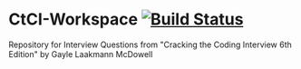 # CtCI-Workspace [![Build Status](https://travis-ci.org/Kyle-Helmick/CtCI-Workspace.svg?branch=master)](https://travis-ci.org/Kyle-Helmick/CtCI-Workspace)
Repository for Interview Questions from "Cracking the Coding Interview 6th Edition" by Gayle Laakmann McDowell
